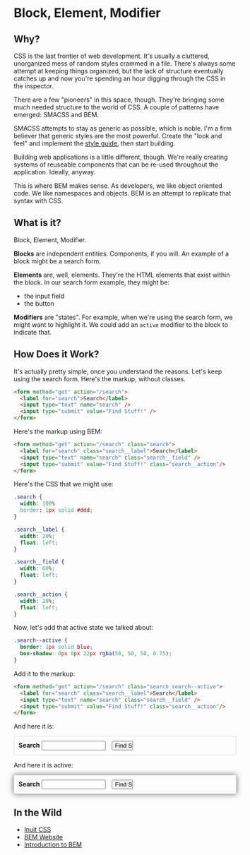 # Block, Element, Modifier

## Why?

CSS is the last frontier of web development. It's usually a cluttered,
unorganized mess of random styles crammed in a file. There's always some
attempt at keeping things organized, but the lack of structure
eventually catches up and now you're spending an hour digging through
the CSS in the inspector.

There are a few "pioneers" in this space, though. They're bringing some
much needed structure to the world of CSS. A couple of patterns have
emerged: SMACSS and BEM.

SMACSS attempts to stay as generic as possible, which is noble. I'm a
firm believer that generic styles are the most powerful. Create the
"look and feel" and implement the [style guide][kristin], then start
building.

Building web applications is a little different, though. We're really
creating systems of reuseable components that can be re-used throughout
the application. Ideally, anyway.

This is where BEM makes sense. As developers, we like object oriented
code. We like namespaces and objects. BEM is an attempt to replicate
that syntax with CSS.

## What is it?

Block, Element, Modifier.

**Blocks** are independent entities. Components, if you will. An example of
a block might be a search form.

**Elements** are, well, elements. They're the HTML elements that exist
within the block. In our search form example, they might be:

* the input field
* the button

**Modifiers** are "states". For example, when we're using the search form,
we might want to highlight it. We could add an `active` modifier to the
block to indicate that.

## How Does it Work?

It's actually pretty simple, once you understand the reasons. Let's keep
using the search form. Here's the markup, without classes.

```html
<form method="get" action="/search">
  <label for="search">Search</label>
  <input type="text" name="search" />
  <input type="submit" value="Find Stuff!" />
</form>
```

Here's the markup using BEM:

```html
<form method="get" action="/search" class="search">
  <label for="search" class="search__label">Search</label>
  <input type="text" name="search" class="search__field" />
  <input type="submit" value="Find Stuff!" class="search__action"/>
</form>
```

Here's the CSS that we might use:

```css
.search {
  width: 100%
  border: 1px solid #ddd;
}

.search__label {
  width: 20%;
  float: left;
}

.search__field {
  width: 60%;
  float: left;
}

.search__action {
  width: 20%;
  float: left;
}
```

Now, let's add that active state we talked about:

```css
.search--active {
  border: 1px solid blue;
  box-shadow: 0px 0px 22px rgba(50, 50, 50, 0.75);
}
```

Add it to the markup:

```html
<form method="get" action="/search" class="search search--active">
  <label for="search" class="search__label">Search</label>
  <input type="text" name="search" class="search__field" />
  <input type="submit" value="Find Stuff!" class="search__action"/>
</form>
```

And here it is:

<style type="text/css">
  .search {
    border: 1px solid #ddd;
    padding: 10px;
  }

  .search__label {
    font-weight: bold;
  }

  .search__field {
    width: 30%;
    margin-right: 10px;
  }

  .search__action {
    width: 10%;
  }

  .search--active {
    box-shadow: 0px 0px 12px rgba(50, 50, 50, 0.75);
  }
</style>

<form method="get" action="/search" class="search">
  <label for="search" class="search__label">Search</label>
  <input type="text" name="search" class="search__field" />
  <input type="submit" value="Find Stuff!" class="search__action"/>
</form>

And here it is active:

<form method="get" action="/search" class="search search--active">
  <label for="search" class="search__label">Search</label>
  <input type="text" name="search" class="search__field" />
  <input type="submit" value="Find Stuff!" class="search__action"/>
</form>

## In the Wild

* [Inuit CSS](http://inuitcss.com/)
* [BEM Website](http://bem.info)
* [Introduction to BEM](http://csswizardry.com/2013/01/mindbemding-getting-your-head-round-bem-syntax/)

[kristin]: http://gaslight.co/blog/style-guides-or-how-i-learned-to-stop-worrying-and-love-the-grid

